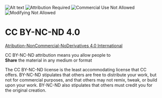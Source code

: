 ![Alt text](https://search.creativecommons.org/static/img/cc_icon.svg)
![Attribution
Required](https://search.creativecommons.org/static/img/cc-by_icon.svg)
![Commercial Use Not
Allowed](https://search.creativecommons.org/static/img/cc-nc_icon.svg)
![Modifying Not
Allowed](https://search.creativecommons.org/static/img/cc-nd_icon.svg)

# CC BY-NC-ND 4.0

[Atribution-NonCommercial-NoDerivatives 4.0
International](https://creativecommons.org/licenses/by-nc-nd/4.0/?ref=ccchooser)

CC BY-NC-ND attribution means you allow people to  
**Share** the material in any medium or format

The CC BY-NC-ND license is the least accommodating license that CC offers.
BY-NC-ND stipulates that others are free to distribute your work, but not for
commercial purposes, and that others may not remix, tweak, or build upon your
work. BY-NC-ND also stipulates that others must credit you for the original
creation.
